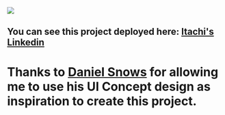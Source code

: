 <img src="https://judith-cv.netlify.app/images/itachi.png" />

## You can see this project deployed here: [Itachi's Linkedin](https://itachi-linkedin.netlify.app/)
# Thanks to [Daniel Snows](https://danielsnows.com.br/) for allowing me to use his UI Concept design as inspiration to create this project.
